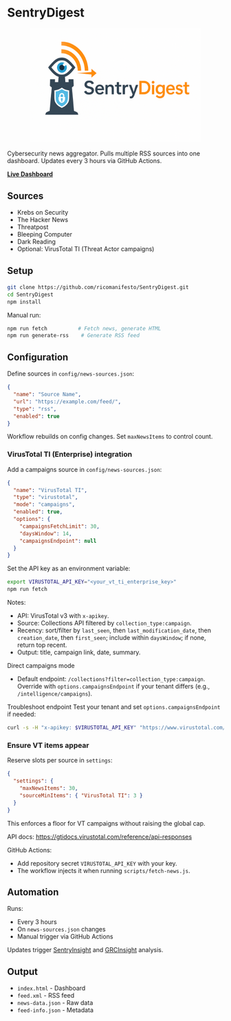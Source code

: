 # SentryDigest

<p align="center">
  <img src="assets/logo.png" alt="SentryDigest Logo" width="400">
</p>

Cybersecurity news aggregator. Pulls multiple RSS sources into one dashboard. Updates every 3 hours via GitHub Actions.

**[Live Dashboard](https://ricomanifesto.github.io/SentryDigest/)**

## Sources

- Krebs on Security
- The Hacker News
- Threatpost
- Bleeping Computer
- Dark Reading
- Optional: VirusTotal TI (Threat Actor campaigns)

## Setup

```bash
git clone https://github.com/ricomanifesto/SentryDigest.git
cd SentryDigest
npm install
```

Manual run:
```bash
npm run fetch          # Fetch news, generate HTML
npm run generate-rss    # Generate RSS feed
```

## Configuration

Define sources in `config/news-sources.json`:

```json
{
  "name": "Source Name",
  "url": "https://example.com/feed/",
  "type": "rss",
  "enabled": true
}
```

Workflow rebuilds on config changes. Set `maxNewsItems` to control count.

### VirusTotal TI (Enterprise) integration

Add a campaigns source in `config/news-sources.json`:

```json
{
  "name": "VirusTotal TI",
  "type": "virustotal",
  "mode": "campaigns",
  "enabled": true,
  "options": {
    "campaignsFetchLimit": 30,
    "daysWindow": 14,
    "campaignsEndpoint": null
  }
}
```

Set the API key as an environment variable:

```bash
export VIRUSTOTAL_API_KEY="<your_vt_ti_enterprise_key>"
npm run fetch
```

Notes:
- API: VirusTotal v3 with `x-apikey`.
- Source: Collections API filtered by `collection_type:campaign`.
- Recency: sort/filter by `last_seen`, then `last_modification_date`, then `creation_date`, then `first_seen`; include within `daysWindow`; if none, return top recent.
- Output: title, campaign link, date, summary.

Direct campaigns mode
- Default endpoint: `/collections?filter=collection_type:campaign`. Override with `options.campaignsEndpoint` if your tenant differs (e.g., `/intelligence/campaigns`).

Troubleshoot endpoint
Test your tenant and set `options.campaignsEndpoint` if needed:
```bash
curl -s -H "x-apikey: $VIRUSTOTAL_API_KEY" "https://www.virustotal.com/api/v3/collections?filter=collection_type:campaign&limit=1"
```

### Ensure VT items appear

Reserve slots per source in `settings`:

```json
{
  "settings": {
    "maxNewsItems": 30,
    "sourceMinItems": { "VirusTotal TI": 3 }
  }
}
```

This enforces a floor for VT campaigns without raising the global cap.

API docs: https://gtidocs.virustotal.com/reference/api-responses

GitHub Actions:
- Add repository secret `VIRUSTOTAL_API_KEY` with your key.
- The workflow injects it when running `scripts/fetch-news.js`.

## Automation

Runs:
- Every 3 hours
- On `news-sources.json` changes
- Manual trigger via GitHub Actions

Updates trigger [SentryInsight](https://github.com/ricomanifesto/SentryInsight) and [GRCInsight](https://github.com/ricomanifesto/GRCInsight) analysis.

## Output

- `index.html` - Dashboard
- `feed.xml` - RSS feed
- `news-data.json` - Raw data
- `feed-info.json` - Metadata

